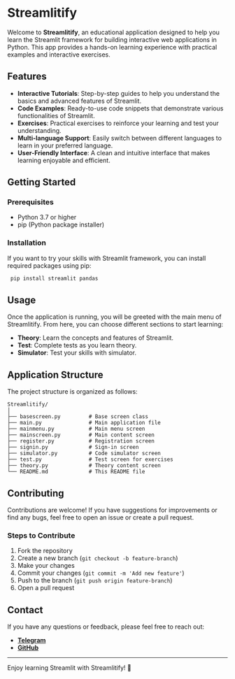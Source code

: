 # Streamlitify

Welcome to **Streamlitify**, an educational application designed to help you learn the Streamlit framework for building interactive web applications in Python. This app provides a hands-on learning experience with practical examples and interactive exercises.

## Features

- **Interactive Tutorials**: Step-by-step guides to help you understand the basics and advanced features of Streamlit.
- **Code Examples**: Ready-to-use code snippets that demonstrate various functionalities of Streamlit.
- **Exercises**: Practical exercises to reinforce your learning and test your understanding.
- **Multi-language Support**: Easily switch between different languages to learn in your preferred language.
- **User-Friendly Interface**: A clean and intuitive interface that makes learning enjoyable and efficient.

## Getting Started

### Prerequisites

- Python 3.7 or higher
- pip (Python package installer)

### Installation

If you want to try your skills with Streamlit framework, you can install required packages using pip:
   ```sh
    pip install streamlit pandas
   ```
   
## Usage

Once the application is running, you will be greeted with the main menu of Streamlitify. From here, you can choose different sections to start learning:

- **Theory**: Learn the concepts and features of Streamlit.
- **Test**: Complete tests as you learn theory.
- **Simulator**: Test your skills with simulator.

## Application Structure

The project structure is organized as follows:

```
Streamlitify/
│
├── basescreen.py         # Base screen class
├── main.py               # Main application file
├── mainmenu.py           # Main menu screen
├── mainscreen.py         # Main content screen
├── register.py           # Registration screen
├── signin.py             # Sign-in screen
├── simulator.py          # Code simulator screen
├── test.py               # Test screen for exercises
├── theory.py             # Theory content screen
└── README.md             # This README file
```

## Contributing

Contributions are welcome! If you have suggestions for improvements or find any bugs, feel free to open an issue or create a pull request.

### Steps to Contribute

1. Fork the repository
2. Create a new branch (`git checkout -b feature-branch`)
3. Make your changes
4. Commit your changes (`git commit -m 'Add new feature'`)
5. Push to the branch (`git push origin feature-branch`)
6. Open a pull request

## Contact

If you have any questions or feedback, please feel free to reach out:

- **[Telegram](https://t.me/f0ntt0m)**
- **[GitHub](https://github.com/f0nt0m)**

---

Enjoy learning Streamlit with Streamlitify! 🚀
